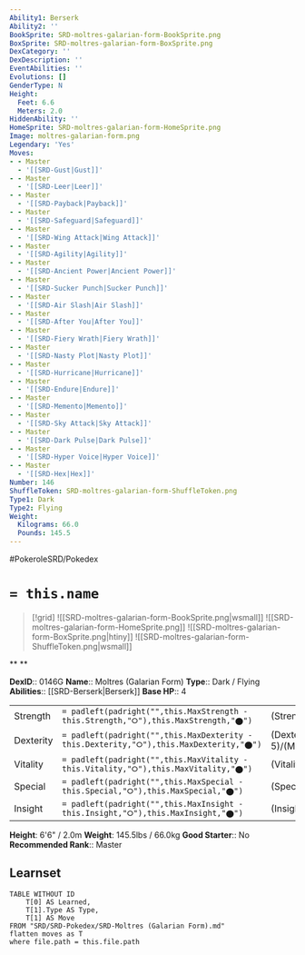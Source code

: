 ```yaml
---
Ability1: Berserk
Ability2: ''
BookSprite: SRD-moltres-galarian-form-BookSprite.png
BoxSprite: SRD-moltres-galarian-form-BoxSprite.png
DexCategory: ''
DexDescription: ''
EventAbilities: ''
Evolutions: []
GenderType: N
Height:
  Feet: 6.6
  Meters: 2.0
HiddenAbility: ''
HomeSprite: SRD-moltres-galarian-form-HomeSprite.png
Image: moltres-galarian-form.png
Legendary: 'Yes'
Moves:
- - Master
  - '[[SRD-Gust|Gust]]'
- - Master
  - '[[SRD-Leer|Leer]]'
- - Master
  - '[[SRD-Payback|Payback]]'
- - Master
  - '[[SRD-Safeguard|Safeguard]]'
- - Master
  - '[[SRD-Wing Attack|Wing Attack]]'
- - Master
  - '[[SRD-Agility|Agility]]'
- - Master
  - '[[SRD-Ancient Power|Ancient Power]]'
- - Master
  - '[[SRD-Sucker Punch|Sucker Punch]]'
- - Master
  - '[[SRD-Air Slash|Air Slash]]'
- - Master
  - '[[SRD-After You|After You]]'
- - Master
  - '[[SRD-Fiery Wrath|Fiery Wrath]]'
- - Master
  - '[[SRD-Nasty Plot|Nasty Plot]]'
- - Master
  - '[[SRD-Hurricane|Hurricane]]'
- - Master
  - '[[SRD-Endure|Endure]]'
- - Master
  - '[[SRD-Memento|Memento]]'
- - Master
  - '[[SRD-Sky Attack|Sky Attack]]'
- - Master
  - '[[SRD-Dark Pulse|Dark Pulse]]'
- - Master
  - '[[SRD-Hyper Voice|Hyper Voice]]'
- - Master
  - '[[SRD-Hex|Hex]]'
Number: 146
ShuffleToken: SRD-moltres-galarian-form-ShuffleToken.png
Type1: Dark
Type2: Flying
Weight:
  Kilograms: 66.0
  Pounds: 145.5
---
```


#PokeroleSRD/Pokedex

# `= this.name`

> [!grid]
> ![[SRD-moltres-galarian-form-BookSprite.png|wsmall]]
> ![[SRD-moltres-galarian-form-HomeSprite.png]]
> ![[SRD-moltres-galarian-form-BoxSprite.png|htiny]]
> ![[SRD-moltres-galarian-form-ShuffleToken.png|wsmall]]


**
**

**DexID**:: 0146G
**Name**:: Moltres (Galarian Form)
**Type**:: Dark / Flying
**Abilities**:: [[SRD-Berserk|Berserk]]
**Base HP**:: 4

|           |                                                                                        |                                          |
| --------- | -------------------------------------------------------------------------------------- | ---------------------------------------- |
| Strength  | `= padleft(padright("",this.MaxStrength - this.Strength,"⭘"),this.MaxStrength,"⬤")`    | (Strength::5)/(MaxStrength::5)   |
| Dexterity | `= padleft(padright("",this.MaxDexterity - this.Dexterity,"⭘"),this.MaxDexterity,"⬤")` | (Dexterity:: 5)/(MaxDexterity::5) |
| Vitality  | `= padleft(padright("",this.MaxVitality - this.Vitality,"⭘"),this.MaxVitality,"⬤")`    | (Vitality::5)/(MaxVitality::5)   |
| Special   | `= padleft(padright("",this.MaxSpecial - this.Special,"⭘"),this.MaxSpecial,"⬤")`       | (Special::6)/(MaxSpecial::6)     |
| Insight   | `= padleft(padright("",this.MaxInsight - this.Insight,"⭘"),this.MaxInsight,"⬤")`       | (Insight::7)/(MaxInsight::7)     |

**Height**: 6'6" / 2.0m
**Weight**: 145.5lbs / 66.0kg
**Good Starter**:: No
**Recommended Rank**:: Master

## Learnset

```dataview
TABLE WITHOUT ID
    T[0] AS Learned,
    T[1].Type AS Type,
    T[1] AS Move
FROM "SRD/SRD-Pokedex/SRD-Moltres (Galarian Form).md"
flatten moves as T
where file.path = this.file.path
```
